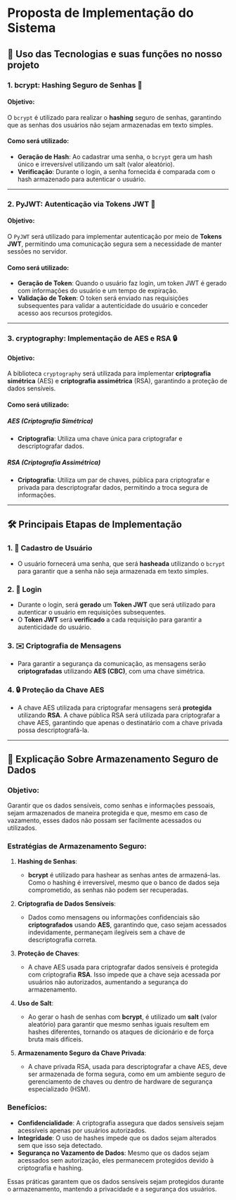 # Proposta de Implementação do Sistema

## 📌 Uso das Tecnologias e suas funções no nosso projeto

### 1. bcrypt: Hashing Seguro de Senhas 🔐

#### Objetivo:
O `bcrypt` é utilizado para realizar o **hashing** seguro de senhas, garantindo que as senhas dos usuários não sejam armazenadas em texto simples. 

#### Como será utilizado:
- **Geração de Hash**: Ao cadastrar uma senha, o `bcrypt` gera um hash único e irreversível utilizando um salt (valor aleatório).
- **Verificação**: Durante o login, a senha fornecida é comparada com o hash armazenado para autenticar o usuário.

---

### 2. PyJWT: Autenticação via Tokens JWT 🔑

#### Objetivo:
O `PyJWT` será utilizado para implementar autenticação por meio de **Tokens JWT**, permitindo uma comunicação segura sem a necessidade de manter sessões no servidor.

#### Como será utilizado:
- **Geração de Token**: Quando o usuário faz login, um token JWT é gerado com informações do usuário e um tempo de expiração.
- **Validação de Token**: O token será enviado nas requisições subsequentes para validar a autenticidade do usuário e conceder acesso aos recursos protegidos.

---

### 3. cryptography: Implementação de AES e RSA 🔒

#### Objetivo:
A biblioteca `cryptography` será utilizada para implementar **criptografia simétrica** (AES) e **criptografia assimétrica** (RSA), garantindo a proteção de dados sensíveis.

#### Como será utilizado:

##### AES (Criptografia Simétrica)
- **Criptografia**: Utiliza uma chave única para criptografar e descriptografar dados.
  
##### RSA (Criptografia Assimétrica)
- **Criptografia**: Utiliza um par de chaves, pública para criptografar e privada para descriptografar dados, permitindo a troca segura de informações.

---

## 🛠️ Principais Etapas de Implementação 

### 1. 👤 **Cadastro de Usuário**
- O usuário fornecerá uma senha, que será **hasheada** utilizando o `bcrypt` para garantir que a senha não seja armazenada em texto simples.

### 2. 🔑 **Login**
- Durante o login, será **gerado** um **Token JWT** que será utilizado para autenticar o usuário em requisições subsequentes.
- O **Token JWT** será **verificado** a cada requisição para garantir a autenticidade do usuário.

### 3. ✉️ **Criptografia de Mensagens**
- Para garantir a segurança da comunicação, as mensagens serão **criptografadas** utilizando **AES (CBC)**, com uma chave simétrica.

### 4. 🔒 **Proteção da Chave AES**
- A chave AES utilizada para criptografar mensagens será **protegida** utilizando **RSA**. A chave pública RSA será utilizada para criptografar a chave AES, garantindo que apenas o destinatário com a chave privada possa descriptografá-la.

---

## 🔐 Explicação Sobre Armazenamento Seguro de Dados 

### Objetivo:
Garantir que os dados sensíveis, como senhas e informações pessoais, sejam armazenados de maneira protegida e que, mesmo em caso de vazamento, esses dados não possam ser facilmente acessados ou utilizados.

### Estratégias de Armazenamento Seguro:
1. **Hashing de Senhas**: 
   - **bcrypt** é utilizado para hashear as senhas antes de armazená-las. Como o hashing é irreversível, mesmo que o banco de dados seja comprometido, as senhas não podem ser recuperadas.

2. **Criptografia de Dados Sensíveis**: 
   - Dados como mensagens ou informações confidenciais são **criptografados** usando **AES**, garantindo que, caso sejam acessados indevidamente, permaneçam ilegíveis sem a chave de descriptografia correta.

3. **Proteção de Chaves**:
   - A chave AES usada para criptografar dados sensíveis é protegida com criptografia **RSA**. Isso impede que a chave seja acessada por usuários não autorizados, aumentando a segurança do armazenamento.

4. **Uso de Salt**:
   - Ao gerar o hash de senhas com **bcrypt**, é utilizado um **salt** (valor aleatório) para garantir que mesmo senhas iguais resultem em hashes diferentes, tornando os ataques de dicionário e de força bruta mais difíceis.

5. **Armazenamento Seguro da Chave Privada**:
   - A chave privada RSA, usada para descriptografar a chave AES, deve ser armazenada de forma segura, como em um ambiente seguro de gerenciamento de chaves ou dentro de hardware de segurança especializado (HSM).

### Benefícios:
- **Confidencialidade**: A criptografia assegura que dados sensíveis sejam acessíveis apenas por usuários autorizados.
- **Integridade**: O uso de hashes impede que os dados sejam alterados sem que isso seja detectado.
- **Segurança no Vazamento de Dados**: Mesmo que os dados sejam acessados sem autorização, eles permanecem protegidos devido à criptografia e hashing.

Essas práticas garantem que os dados sensíveis sejam protegidos durante o armazenamento, mantendo a privacidade e a segurança dos usuários.
